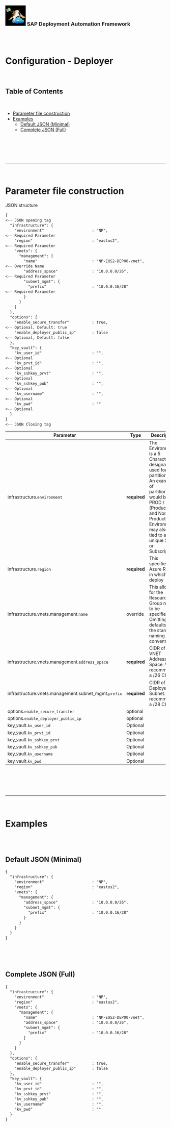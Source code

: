 <!-- TODO: 
Remove files and maintain here in documentation
deploy/terraform/bootstrap/sap_deployer/deployer_full.json
deploy/terraform/bootstrap/sap_deployer/deployer.json
-->
### <img src="../../../../../assets/images/UnicornSAPBlack256x256.png" width="64px"> SAP Deployment Automation Framework <!-- omit in toc -->
<br/><br/>

# Configuration - Deployer <!-- omit in toc -->

<br/>

## Table of Contents
<br/>

- [Parameter file construction](#parameter-file-construction)
- [Examples](#examples)
  - [Default JSON (Minimal)](#default-json-minimal)
  - [Complete JSON (Full)](#complete-json-full)


<br/><br/><br/><br/>

---
<br/>

# Parameter file construction

JSON structure

```
{                                                                                 <-- JSON opening tag
  "infrastructure": {
    "environment"                     : "NP",                                     <-- Required Parameter
    "region"                          : "eastus2",                                <-- Required Parameter
    "vnets": {
      "management": {
        "name"                        : "NP-EUS2-DEP00-vnet",                     <-- Override Name
        "address_space"               : "10.0.0.0/26",                            <-- Required Parameter
        "subnet_mgmt": {
          "prefix"                    : "10.0.0.16/28"                            <-- Required Parameter
        }
      }
    }
  },
  "options": {
    "enable_secure_transfer"          : true,                                     <-- Optional, Default: true
    "enable_deployer_public_ip"       : false                                     <-- Optional, Default: false
  },
  "key_vault": {
    "kv_user_id"                      : "",                                       <-- Optional
    "kv_prvt_id"                      : "",                                       <-- Optional
    "kv_sshkey_prvt"                  : "",                                       <-- Optional
    "kv_sshkey_pub"                   : "",                                       <-- Optional
    "kv_username"                     : "",                                       <-- Optional
    "kv_pwd"                          : ""                                        <-- Optional
  }
}                                                                                 <-- JSON Closing tag
```

| Parameter | Type | Description |
| --------- | ---- | ----------- |
| infrastructure.`environment`                          | **required**  | The Environment is a 5 Character designator used for partitioning. An example of partitioning would be, PROD / NP (Production and Non-Production). Environments may also be tied to a unique SPN or Subscription |
| infrastructure.`region`                               | **required**  | This specifies the Azure Region in which to deploy |
| infrastructure.vnets.management.`name`                | override      | This allows for the Resource Group name to be specified. Omitting defaults to the standard naming convention. |
| infrastructure.vnets.management.`address_space`       | **required**  | CIDR of the VNET Address Space. We recommend a /26 CIDR. |
| infrastructure.vnets.management.subnet_mgmt.`prefix`  | **required**  | CIDR of the Deployer Subnet. We recommend a /28 CIDR. |
| options.`enable_secure_transfer`                      | optional      | | <!-- TODO: Yunzi -->
| options.`enable_deployer_public_ip`                   | optional      | | <!-- TODO: Yunzi -->
| key_vault.`kv_user_id`                                | Optional      | | <!-- TODO: Yunzi -->
| key_vault.`kv_prvt_id`                                | Optional      | | <!-- TODO: Yunzi -->
| key_vault.`kv_sshkey_prvt`                            | Optional      | | <!-- TODO: Yunzi -->
| key_vault.`kv_sshkey_pub`                             | Optional      | | <!-- TODO: Yunzi -->
| key_vault.`kv_username`                               | Optional      | | <!-- TODO: Yunzi -->
| key_vault.`kv_pwd`                                    | Optional      | | <!-- TODO: Yunzi -->


<br/><br/><br/><br/>

---

<br/>

# Examples
<br/><br/>
## Default JSON (Minimal)

```
{
  "infrastructure": {
    "environment"                     : "NP",
    "region"                          : "eastus2",
    "vnets": {
      "management": {
        "address_space"               : "10.0.0.0/26",
        "subnet_mgmt": {
          "prefix"                    : "10.0.0.16/28"
        }
      }
    }
  }
}
```

<br/><br/><br/>

## Complete JSON (Full)

```
{
  "infrastructure": {
    "environment"                     : "NP",
    "region"                          : "eastus2",
    "vnets": {
      "management": {
        "name"                        : "NP-EUS2-DEP00-vnet",
        "address_space"               : "10.0.0.0/26",
        "subnet_mgmt": {
          "prefix"                    : "10.0.0.16/28"
        }
      }
    }
  },
  "options": {
    "enable_secure_transfer"          : true,
    "enable_deployer_public_ip"       : false
  },
  "key_vault": {
    "kv_user_id"                      : "",
    "kv_prvt_id"                      : "",
    "kv_sshkey_prvt"                  : "",
    "kv_sshkey_pub"                   : "",
    "kv_username"                     : "",
    "kv_pwd"                          : ""
  }
}
```




